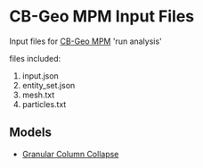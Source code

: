 # CB-Geo MPM Input Files

Input files for [CB-Geo MPM](https://github.com/cb-geo/mpm) 'run analysis'

files included:
1. input.json
2. entity_set.json
3. mesh.txt
4. particles.txt

## Models
* [Granular Column Collapse](https://github.com/Rfys/mpm-input_files/tree/main/column_collapse)


